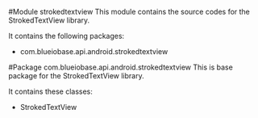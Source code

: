 #Module strokedtextview
This module contains the source codes for the StrokedTextView library.

It contains the following packages:
- com.blueiobase.api.android.strokedtextview

#Package com.blueiobase.api.android.strokedtextview
This is base package for the StrokedTextView library.

It contains these classes: 
- StrokedTextView